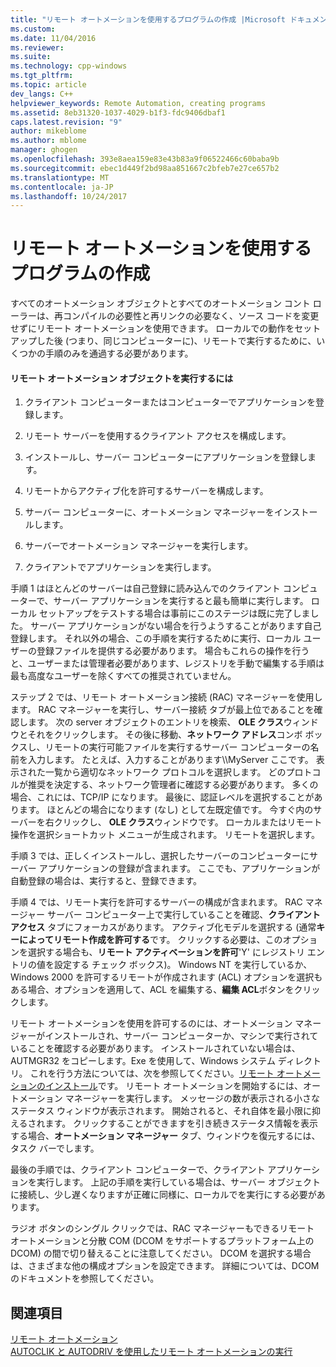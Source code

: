 ```yaml
---
title: "リモート オートメーションを使用するプログラムの作成 |Microsoft ドキュメント"
ms.custom: 
ms.date: 11/04/2016
ms.reviewer: 
ms.suite: 
ms.technology: cpp-windows
ms.tgt_pltfrm: 
ms.topic: article
dev_langs: C++
helpviewer_keywords: Remote Automation, creating programs
ms.assetid: 8eb31320-1037-4029-b1f3-fdc9406dbaf1
caps.latest.revision: "9"
author: mikeblome
ms.author: mblome
manager: ghogen
ms.openlocfilehash: 393e8aea159e83e43b83a9f06522466c60baba9b
ms.sourcegitcommit: ebec1d449f2bd98aa851667c2bfeb7e27ce657b2
ms.translationtype: MT
ms.contentlocale: ja-JP
ms.lasthandoff: 10/24/2017
---
```

# <a name="creating-programs-that-use-remote-automation"></a>リモート オートメーションを使用するプログラムの作成
すべてのオートメーション オブジェクトとすべてのオートメーション コント ローラーは、再コンパイルの必要性と再リンクの必要なく、ソース コードを変更せずにリモート オートメーションを使用できます。 ローカルでの動作をセットアップした後 (つまり、同じコンピューターに)、リモートで実行するために、いくつかの手順のみを通過する必要があります。  
  
#### <a name="to-execute-the-remote-automation-object"></a>リモート オートメーション オブジェクトを実行するには  
  
1.  クライアント コンピューターまたはコンピューターでアプリケーションを登録します。  
  
2.  リモート サーバーを使用するクライアント アクセスを構成します。  
  
3.  インストールし、サーバー コンピューターにアプリケーションを登録します。  
  
4.  リモートからアクティブ化を許可するサーバーを構成します。  
  
5.  サーバー コンピューターに、オートメーション マネージャーをインストールします。  
  
6.  サーバーでオートメーション マネージャーを実行します。  
  
7.  クライアントでアプリケーションを実行します。  
  
 手順 1 はほとんどのサーバーは自己登録に読み込んでのクライアント コンピューターで、サーバー アプリケーションを実行すると最も簡単に実行します。 ローカル セットアップをテストする場合は事前にこのステージは既に完了しました。 サーバー アプリケーションがない場合を行うようすることがあります自己登録します。 それ以外の場合、この手順を実行するために実行、ローカル ユーザーの登録ファイルを提供する必要があります。 場合もこれらの操作を行うと、ユーザーまたは管理者必要があります、レジストリを手動で編集する手順は最も高度なユーザーを除くすべての推奨されていません。  
  
 ステップ 2 では、リモート オートメーション接続 (RAC) マネージャーを使用します。 RAC マネージャーを実行し、サーバー接続 タブが最上位であることを確認します。 次の server オブジェクトのエントリを検索、 **OLE クラス**ウィンドウとそれをクリックします。 その後に移動、**ネットワーク アドレス**コンボ ボックスし、リモートの実行可能ファイルを実行するサーバー コンピューターの名前を入力します。 たとえば、入力することがあります\\\MyServer ここです。 表示された一覧から適切なネットワーク プロトコルを選択します。 どのプロトコルが推奨を決定する、ネットワーク管理者に確認する必要があります。 多くの場合、これには、TCP/IP になります。 最後に、認証レベルを選択することがあります。 ほとんどの場合になります (なし) として左既定値です。 今すぐ内のサーバーを右クリックし、 **OLE クラス**ウィンドウです。 ローカルまたはリモート操作を選択ショートカット メニューが生成されます。 リモートを選択します。  
  
 手順 3 では、正しくインストールし、選択したサーバーのコンピューターにサーバー アプリケーションの登録が含まれます。 ここでも、アプリケーションが自動登録の場合は、実行すると、登録できます。  
  
 手順 4 では、リモート実行を許可するサーバーの構成が含まれます。 RAC マネージャー サーバー コンピューター上で実行していることを確認、**クライアント アクセス** タブにフォーカスがあります。 アクティブ化モデルを選択する (通常**キーによってリモート作成を許可する**です。 クリックする必要は、このオプションを選択する場合も、**リモート アクティベーションを許可**'Y' にレジストリ エントリの値を設定する チェック ボックス)。 Windows NT を実行しているか、Windows 2000 を許可するリモートが作成されます (ACL) オプションを選択もある場合、オプションを適用して、ACL を編集する、**編集 ACL**ボタンをクリックします。  
  
 リモート オートメーションを使用を許可するのには、オートメーション マネージャーがインストールされ、サーバー コンピューターか、マシンで実行されていることを確認する必要があります。 インストールされていない場合は、AUTMGR32 をコピーします。Exe を使用して、Windows システム ディレクトリ。 これを行う方法については、次を参照してください。[リモート オートメーションのインストール](../mfc/remote-automation-installation.md)です。 リモート オートメーションを開始するには、オートメーション マネージャーを実行します。 メッセージの数が表示される小さなステータス ウィンドウが表示されます。 開始されると、それ自体を最小限に抑えるされます。 クリックすることができますを引き続きステータス情報を表示する場合、**オートメーション マネージャー**  タブ、ウィンドウを復元するには、タスク バーでします。  
  
 最後の手順では、クライアント コンピューターで、クライアント アプリケーションを実行します。 上記の手順を実行している場合は、サーバー オブジェクトに接続し、少し遅くなりますが正確に同様に、ローカルでを実行にする必要があります。  
  
 ラジオ ボタンのシングル クリックでは、RAC マネージャーもできるリモート オートメーションと分散 COM (DCOM をサポートするプラットフォーム上の DCOM) の間で切り替えることに注意してください。 DCOM を選択する場合は、さまざまな他の構成オプションを設定できます。 詳細については、DCOM のドキュメントを参照してください。  
  
## <a name="see-also"></a>関連項目  
 [リモート オートメーション](../mfc/remote-automation.md)   
 [AUTOCLIK と AUTODRIV を使用したリモート オートメーションの実行](../mfc/running-remote-automation-using-autoclik-and-autodriv.md)

